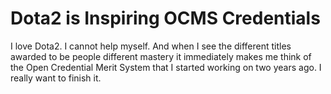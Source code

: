 # Dota2 is Inspiring OCMS Credentials

I love Dota2. I cannot help myself. And when I see the different titles
awarded to be people different mastery it immediately makes me think of
the Open Credential Merit System that I started working on two years
ago. I really want to finish it.
